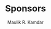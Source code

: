 ---
layout: page
title: Sponsors
author: Maulik R. Kamdar
permalink: sponsors
sidebartitle: Sponsors
published: false
---